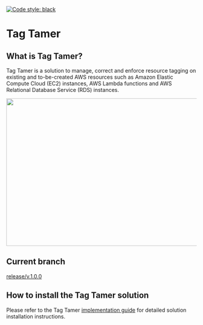 [![Code style: black](https://img.shields.io/badge/code%20style-black-000000.svg)](https://github.com/psf/black)


# Tag Tamer

## What is Tag Tamer? ##

Tag Tamer is a solution to manage, correct and enforce resource tagging on existing and to-be-created AWS resources such as Amazon Elastic Compute Cloud (EC2) instances, AWS Lambda functions and AWS Relational Database Service (RDS) instances. 


<img src="https://github.com/awslabs/tag-tamer/blob/release/v1.0.0/deployment/tag-tamer-arch.jpg" width="700" height="390">

## Current branch

[release/v.1.0.0](https://github.com/awslabs/tag-tamer/tree/release/v1.0.0)

## How to install the Tag Tamer solution

Please refer to the Tag Tamer [implementation guide](https://docs.aws.amazon.com/solutions/latest/tag-tamer/welcome.html) for detailed solution installation instructions.
